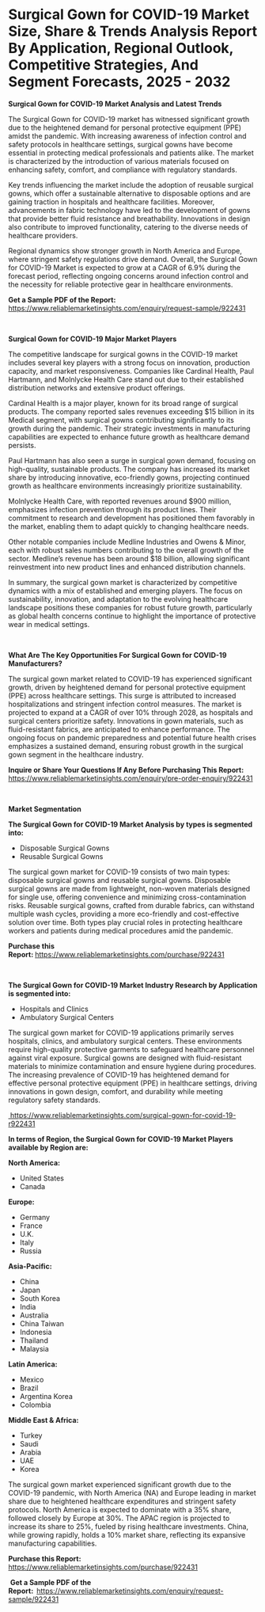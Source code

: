 <p><h1>Surgical Gown for COVID-19 Market Size, Share & Trends Analysis Report By Application, Regional Outlook, Competitive Strategies, And Segment Forecasts, 2025 - 2032</h1></p><p><strong>Surgical Gown for COVID-19 Market Analysis and Latest Trends</strong></p>
<p><p>The Surgical Gown for COVID-19 market has witnessed significant growth due to the heightened demand for personal protective equipment (PPE) amidst the pandemic. With increasing awareness of infection control and safety protocols in healthcare settings, surgical gowns have become essential in protecting medical professionals and patients alike. The market is characterized by the introduction of various materials focused on enhancing safety, comfort, and compliance with regulatory standards.</p><p>Key trends influencing the market include the adoption of reusable surgical gowns, which offer a sustainable alternative to disposable options and are gaining traction in hospitals and healthcare facilities. Moreover, advancements in fabric technology have led to the development of gowns that provide better fluid resistance and breathability. Innovations in design also contribute to improved functionality, catering to the diverse needs of healthcare providers.</p><p>Regional dynamics show stronger growth in North America and Europe, where stringent safety regulations drive demand. Overall, the Surgical Gown for COVID-19 Market is expected to grow at a CAGR of 6.9% during the forecast period, reflecting ongoing concerns around infection control and the necessity for reliable protective gear in healthcare environments.</p></p>
<p><strong>Get a Sample PDF of the Report:&nbsp;</strong> <a href="https://www.reliablemarketinsights.com/enquiry/request-sample/922431?utm_campaign=3709&utm_medium=2&utm_source=Github&utm_content=ia&utm_term=16042025&utm_id=surgical-gown-for-covid-19">https://www.reliablemarketinsights.com/enquiry/request-sample/922431</a></p>
<p>&nbsp;</p>
<p><strong>Surgical Gown for COVID-19 Major Market Players</strong></p>
<p><p>The competitive landscape for surgical gowns in the COVID-19 market includes several key players with a strong focus on innovation, production capacity, and market responsiveness. Companies like Cardinal Health, Paul Hartmann, and Molnlycke Health Care stand out due to their established distribution networks and extensive product offerings.</p><p>Cardinal Health is a major player, known for its broad range of surgical products. The company reported sales revenues exceeding $15 billion in its Medical segment, with surgical gowns contributing significantly to its growth during the pandemic. Their strategic investments in manufacturing capabilities are expected to enhance future growth as healthcare demand persists.</p><p>Paul Hartmann has also seen a surge in surgical gown demand, focusing on high-quality, sustainable products. The company has increased its market share by introducing innovative, eco-friendly gowns, projecting continued growth as healthcare environments increasingly prioritize sustainability.</p><p>Molnlycke Health Care, with reported revenues around $900 million, emphasizes infection prevention through its product lines. Their commitment to research and development has positioned them favorably in the market, enabling them to adapt quickly to changing healthcare needs.</p><p>Other notable companies include Medline Industries and Owens & Minor, each with robust sales numbers contributing to the overall growth of the sector. Medline’s revenue has been around $18 billion, allowing significant reinvestment into new product lines and enhanced distribution channels.</p><p>In summary, the surgical gown market is characterized by competitive dynamics with a mix of established and emerging players. The focus on sustainability, innovation, and adaptation to the evolving healthcare landscape positions these companies for robust future growth, particularly as global health concerns continue to highlight the importance of protective wear in medical settings.</p></p>
<p>&nbsp;</p>
<p><strong>What Are The Key Opportunities For Surgical Gown for COVID-19 Manufacturers?</strong></p>
<p><p>The surgical gown market related to COVID-19 has experienced significant growth, driven by heightened demand for personal protective equipment (PPE) across healthcare settings. This surge is attributed to increased hospitalizations and stringent infection control measures. The market is projected to expand at a CAGR of over 10% through 2028, as hospitals and surgical centers prioritize safety. Innovations in gown materials, such as fluid-resistant fabrics, are anticipated to enhance performance. The ongoing focus on pandemic preparedness and potential future health crises emphasizes a sustained demand, ensuring robust growth in the surgical gown segment in the healthcare industry.</p></p>
<p><strong>Inquire or Share Your Questions If Any Before Purchasing This Report:</strong> <a href="https://www.reliablemarketinsights.com/enquiry/pre-order-enquiry/922431?utm_campaign=3709&utm_medium=2&utm_source=Github&utm_content=ia&utm_term=16042025&utm_id=surgical-gown-for-covid-19">https://www.reliablemarketinsights.com/enquiry/pre-order-enquiry/922431</a></p>
<p>&nbsp;</p>
<p><strong>Market Segmentation</strong></p>
<p><strong>The Surgical Gown for COVID-19 Market Analysis by types is segmented into:</strong></p>
<p><ul><li>Disposable Surgical Gowns</li><li>Reusable Surgical Gowns</li></ul></p>
<p><p>The surgical gown market for COVID-19 consists of two main types: disposable surgical gowns and reusable surgical gowns. Disposable surgical gowns are made from lightweight, non-woven materials designed for single use, offering convenience and minimizing cross-contamination risks. Reusable surgical gowns, crafted from durable fabrics, can withstand multiple wash cycles, providing a more eco-friendly and cost-effective solution over time. Both types play crucial roles in protecting healthcare workers and patients during medical procedures amid the pandemic.</p></p>
<p><strong>Purchase this Report:&nbsp;</strong><a href="https://www.reliablemarketinsights.com/purchase/922431?utm_campaign=3709&utm_medium=2&utm_source=Github&utm_content=ia&utm_term=16042025&utm_id=surgical-gown-for-covid-19">https://www.reliablemarketinsights.com/purchase/922431</a></p>
<p>&nbsp;</p>
<p><strong>The Surgical Gown for COVID-19 Market Industry Research by Application is segmented into:</strong></p>
<p><ul><li>Hospitals and Clinics</li><li>Ambulatory Surgical Centers</li></ul></p>
<p><p>The surgical gown market for COVID-19 applications primarily serves hospitals, clinics, and ambulatory surgical centers. These environments require high-quality protective garments to safeguard healthcare personnel against viral exposure. Surgical gowns are designed with fluid-resistant materials to minimize contamination and ensure hygiene during procedures. The increasing prevalence of COVID-19 has heightened demand for effective personal protective equipment (PPE) in healthcare settings, driving innovations in gown design, comfort, and durability while meeting regulatory safety standards.</p></p>
<p><a href="https://www.reliablemarketinsights.com/surgical-gown-for-covid-19-r922431?utm_campaign=3709&utm_medium=2&utm_source=Github&utm_content=ia&utm_term=16042025&utm_id=surgical-gown-for-covid-19">&nbsp;https://www.reliablemarketinsights.com/surgical-gown-for-covid-19-r922431</a></p>
<p><strong>In terms of Region, the Surgical Gown for COVID-19 Market Players available by Region are:</strong></p>
<p>
    <p> <strong> North America: </strong>
        <ul>
            <li>United States</li>
            <li>Canada</li>
        </ul>
        </p> 
    <p> <strong> Europe: </strong>
        <ul>
            <li>Germany</li>
            <li>France</li>
            <li>U.K.</li>
            <li>Italy</li>
            <li>Russia</li>
        </ul>
        </p> 
    <p> <strong> Asia-Pacific: </strong>
        <ul>
            <li>China</li>
            <li>Japan</li>
            <li>South Korea</li>
            <li>India</li>
            <li>Australia</li>
            <li>China Taiwan</li>
            <li>Indonesia</li>
            <li>Thailand</li>
            <li>Malaysia</li>
        </ul>
        </p> 
    <p> <strong> Latin America: </strong>
        <ul>
            <li>Mexico</li>
            <li>Brazil</li>
            <li>Argentina Korea</li>
            <li>Colombia</li>
        </ul>
        </p> 
    <p> <strong> Middle East & Africa: </strong>
        <ul>
            <li>Turkey</li>
            <li>Saudi</li>
            <li>Arabia</li>
            <li>UAE</li>
            <li>Korea</li>
        </ul>
    </p>
    </p>
<p><p>The surgical gown market experienced significant growth due to the COVID-19 pandemic, with North America (NA) and Europe leading in market share due to heightened healthcare expenditures and stringent safety protocols. North America is expected to dominate with a 35% share, followed closely by Europe at 30%. The APAC region is projected to increase its share to 25%, fueled by rising healthcare investments. China, while growing rapidly, holds a 10% market share, reflecting its expansive manufacturing capabilities.</p></p>
<p><strong>Purchase this Report: </strong><a href="https://www.reliablemarketinsights.com/purchase/922431?utm_campaign=3709&utm_medium=2&utm_source=Github&utm_content=ia&utm_term=16042025&utm_id=surgical-gown-for-covid-19">https://www.reliablemarketinsights.com/purchase/922431</a></p>
<p>&nbsp;<strong>Get a Sample PDF of the Report:&nbsp;&nbsp;</strong><a href="https://www.reliablemarketinsights.com/enquiry/request-sample/922431?utm_campaign=3709&utm_medium=2&utm_source=Github&utm_content=ia&utm_term=16042025&utm_id=surgical-gown-for-covid-19">https://www.reliablemarketinsights.com/enquiry/request-sample/922431</a></p>
<p><strong></strong></p>
<p><p></p><p></p><p></p></p>